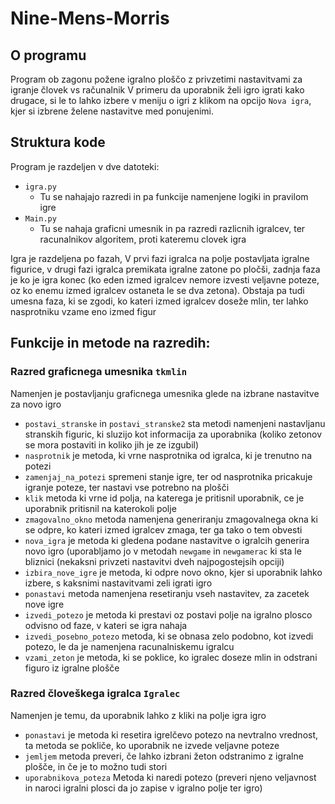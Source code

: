 # Nine-Mens-Morris

## O programu

Program ob zagonu požene igralno ploščo z privzetimi nastavitvami za igranje človek vs računalnik
V primeru da uporabnik želi igro igrati kako drugace, si le to lahko izbere v meniju o igri z klikom na opcijo `Nova igra`, kjer si izbrene želene nastavitve med ponujenimi.

## Struktura kode

Program je razdeljen v dve datoteki:
* `igra.py`
    * Tu se nahajajo razredi in pa funkcije namenjene logiki in pravilom igre
* `Main.py`
    * Tu se nahaja graficni umesnik in pa razredi razlicnih igralcev, ter racunalnikov algoritem, proti kateremu clovek igra
    
Igra je razdeljena po fazah, V prvi fazi igralca na polje postavljata igralne figurice, v drugi fazi igralca premikata igralne zatone po pločši, zadnja faza je ko je igra konec (ko eden izmed igralcev nemore izvesti veljavne poteze, oz ko enemu izmed igralcev ostaneta le se dva zetona). Obstaja pa tudi umesna faza, ki se zgodi, ko kateri izmed igralcev doseže mlin, ter lahko nasprotniku vzame eno izmed figur
    
## Funkcije in metode na razredih:

### Razred graficnega umesnika `tkmlin`

Namenjen je postavljanju graficnega umesnika glede na izbrane nastavitve za novo igro

* `postavi_stranske` in `postavi_stranske2` sta metodi namenjeni nastavljanu stranskih figuric, ki sluzijo kot informacija za uporabnika (koliko zetonov se mora postaviti in koliko jih je ze izgubil)
* `nasprotnik` je metoda, ki vrne nasprotnika od igralca, ki je trenutno na potezi
* `zamenjaj_na_potezi` spremeni stanje igre, ter od nasprotnika pricakuje igranje poteze, ter nastavi vse potrebno na plošči
* `klik` metoda ki vrne id polja, na katerega je pritisnil uporabnik, ce je uporabnik pritisnil na katerokoli polje
* `zmagovalno_okno` metoda namenjena generiranju zmagovalnega okna ki se odpre, ko kateri izmed igralcev zmaga, ter ga tako o tem obvesti
* `nova_igra` je metoda ki gledena podane nastavitve o igralcih generira novo igro (uporabljamo jo v metodah `newgame` in `newgamerac` ki sta le bliznici (nekaksni privzeti nastavitvi dveh najpogostejsih opciji)
* `izbira_nove_igre` je metoda, ki odpre novo okno, kjer si uporabnik lahko izbere, s kaksnimi nastavitvami zeli igrati igro
* `ponastavi` metoda namenjena resetiranju vseh nastavitev, za zacetek nove igre
* `izvedi_potezo` je metoda ki prestavi oz postavi polje na igralno plosco odvisno od faze, v kateri se igra nahaja
* `izvedi_posebno_potezo` metoda, ki se obnasa zelo podobno, kot izvedi potezo, le da je namenjena racunalniskemu igralcu
* `vzami_zeton` je metoda, ki se poklice, ko igralec doseze mlin in odstrani figuro iz igralne plošče

### Razred človeškega igralca `Igralec`

Namenjen je temu, da uporabnik lahko z kliki na polje igra igro

* `ponastavi` je metoda ki resetira igrelčevo potezo na nevtralno vrednost, ta metoda se pokliče, ko uporabnik ne izvede veljavne poteze
* `jemljem` metoda preveri, če lahko izbrani žeton odstranimo z igralne plošče, in če je to možno tudi stori
* `uporabnikova_poteza` Metoda ki naredi potezo (preveri njeno veljavnost in naroci igralni plosci da jo zapise v igralno polje ter igro)